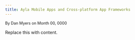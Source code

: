 ```yaml
---
title: Ayla Mobile Apps and Cross-platform App Frameworks
---
```


<span style="font-size:90%;">By Dan Myers on Month 00, 0000</span>

Replace this with content.